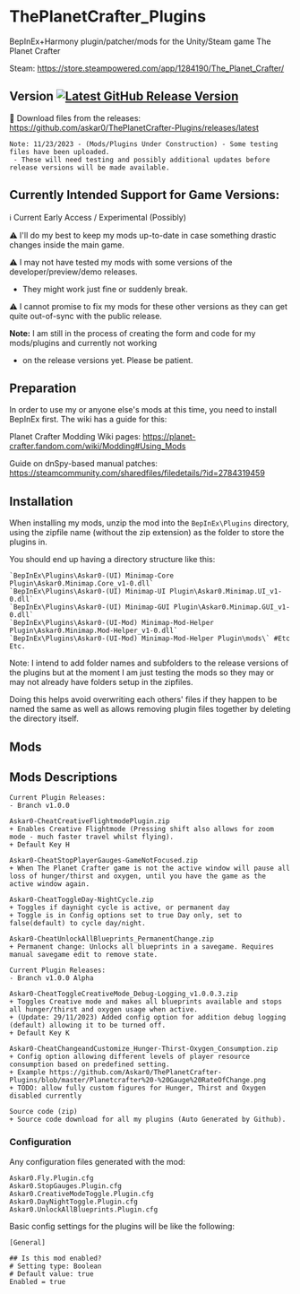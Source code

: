 
# ThePlanetCrafter_Plugins
BepInEx+Harmony plugin/patcher/mods for the Unity/Steam game The Planet Crafter

Steam: https://store.steampowered.com/app/1284190/The_Planet_Crafter/

## Version <a href='https://github.com/Askar0/ThePlanetCrafter-Plugins/releases'><img src='https://img.shields.io/github/v/release/Askar0/ThePlanetCrafter-Plugins' alt='Latest GitHub Release Version'/></a>

:arrow_down_small: Download files from the releases: https://github.com/askar0/ThePlanetCrafter-Plugins/releases/latest

```
Note: 11/23/2023 - (Mods/Plugins Under Construction) - Some testing files have been uploaded. 
 - These will need testing and possibly additional updates before release versions will be made available.
```

## Currently Intended Support for Game Versions:
ℹ️ Current Early Access / Experimental (Possibly)

:warning: I'll do my best to keep my mods up-to-date in case something drastic changes inside the main game.

:warning: I may not have tested my mods with some versions of the developer/preview/demo releases.
 - They might work just fine or suddenly break.

:warning: I cannot promise to fix my mods for these other versions as they can get quite out-of-sync with the public release.

**Note:** I am still in the process of creating the form and code for my mods/plugins and currently not working
 - on the release versions yet. Please be patient.

## Preparation

In order to use my or anyone else's mods at this time, you need to install BepInEx first. The wiki has a guide for this:

Planet Crafter Modding Wiki pages: https://planet-crafter.fandom.com/wiki/Modding#Using_Mods

Guide on dnSpy-based manual patches: https://steamcommunity.com/sharedfiles/filedetails/?id=2784319459

## Installation

When installing my mods, unzip the mod into the `BepInEx\Plugins` directory, using the zipfile name (without the zip extension) as the folder to store the plugins in.

You should end up having a directory structure like this:

```
`BepInEx\Plugins\Askar0-(UI) Minimap-Core Plugin\Askar0.Minimap.Core_v1-0.dll`
`BepInEx\Plugins\Askar0-(UI) Minimap-UI Plugin\Askar0.Minimap.UI_v1-0.dll`
`BepInEx\Plugins\Askar0-(UI) Minimap-GUI Plugin\Askar0.Minimap.GUI_v1-0.dll`
`BepInEx\Plugins\Askar0-(UI-Mod) Minimap-Mod-Helper Plugin\Askar0.Minimap.Mod-Helper_v1-0.dll`
`BepInEx\Plugins\Askar0-(UI-Mod) Minimap-Mod-Helper Plugin\mods\` #Etc Etc.
```

Note: I intend to add folder names and subfolders to the release versions of the plugins but at the moment I am just testing the mods so they may or may not already have folders setup in the zipfiles.

Doing this helps avoid overwriting each others' files if they happen to be named the same as well as allows removing plugin files together 
by deleting the directory itself.

## Mods

## Mods Descriptions

```
Current Plugin Releases:
- Branch v1.0.0

Askar0-CheatCreativeFlightmodePlugin.zip
+ Enables Creative Flightmode (Pressing shift also allows for zoom mode - much faster travel whilst flying).
+ Default Key H

Askar0-CheatStopPlayerGauges-GameNotFocused.zip
+ When The Planet Crafter game is not the active window will pause all loss of hunger/thirst and oxygen, until you have the game as the active window again.

Askar0-CheatToggleDay-NightCycle.zip
+ Toggles if daynight cycle is active, or permanent day
+ Toggle is in Config options set to true Day only, set to false(default) to cycle day/night.

Askar0-CheatUnlockAllBlueprints_PermanentChange.zip
+ Permanent change: Unlocks all blueprints in a savegame. Requires manual savegame edit to remove state.

Current Plugin Releases:
- Branch v1.0.0 Alpha

Askar0-CheatToggleCreativeMode_Debug-Logging_v1.0.0.3.zip
+ Toggles Creative mode and makes all blueprints available and stops all hunger/thirst and oxygen usage when active.
+ (Update: 29/11/2023) Added config option for addition debug logging (default) allowing it to be turned off.
+ Default Key K

Askar0-CheatChangeandCustomize_Hunger-Thirst-Oxygen_Consumption.zip
+ Config option allowing different levels of player resource consumption based on predefined setting.
+ Example https://github.com/Askar0/ThePlanetCrafter-Plugins/blob/master/Planetcrafter%20-%20Gauge%20RateOfChange.png
+ TODO: allow fully custom figures for Hunger, Thirst and Oxygen disabled currently

Source code (zip) 
+ Source code download for all my plugins (Auto Generated by Github).
```

### Configuration

Any configuration files generated with the mod:
```
Askar0.Fly.Plugin.cfg
Askar0.StopGauges.Plugin.cfg
Askar0.CreativeModeToggle.Plugin.cfg
Askar0.DayNightToggle.Plugin.cfg
Askar0.UnlockAllBlueprints.Plugin.cfg
```

Basic config settings for the plugins will be like the following:

```
[General]

## Is this mod enabled?
# Setting type: Boolean
# Default value: true
Enabled = true

```
